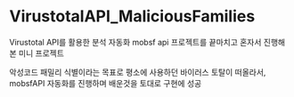 # VirustotalAPI_MaliciousFamilies
Virustotal API를 활용한 분석 자동화
mobsf api 프로젝트를 끝마치고 혼자서 진행해본 미니 프로젝트

악성코드 패밀리 식별이라는 목표로 평소에 사용하던 바이러스 토탈이 떠올라서, mobsfAPI 자동화를 진행하며 배운것을 토대로 구현에 성공
